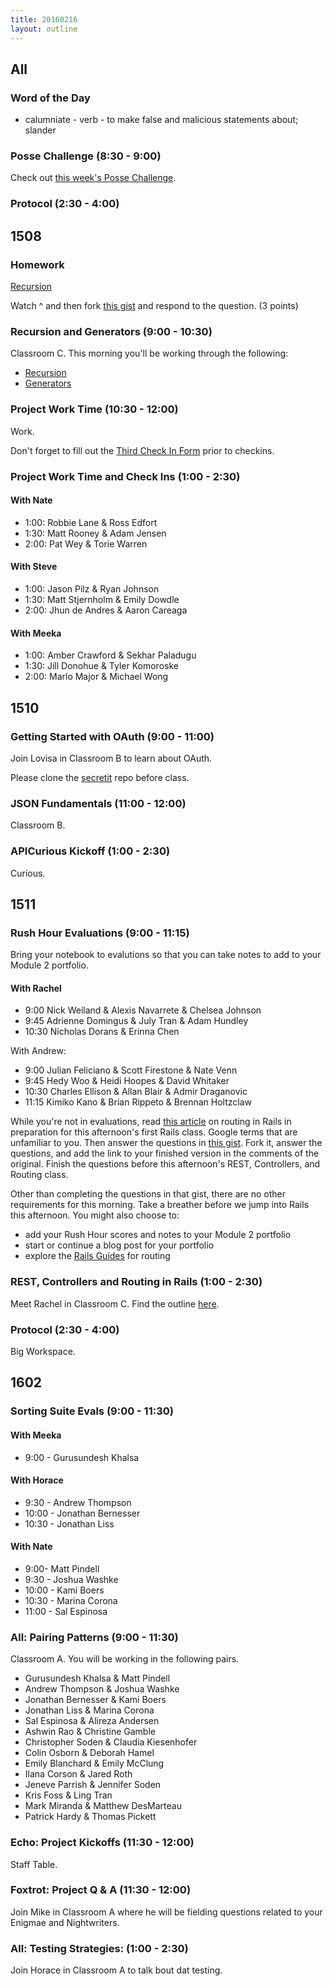 ```yaml
---
title: 20160216
layout: outline
---
```


## All

### Word of the Day

* calumniate - verb - to make false and malicious statements about; slander

### Posse Challenge (8:30 - 9:00)

Check out [this week's Posse Challenge](https://github.com/turingschool/posse_challenges/tree/master/people_database).

### Protocol (2:30 - 4:00)


## 1508

### Homework

[Recursion](https://www.youtube.com/watch?v=k7-N8R0-KY4)

Watch ^ and then fork [this gist](https://gist.github.com/rrgayhart/495f806c254d0891267c) and respond to the question. (3 points)

### Recursion and Generators (9:00 - 10:30)

Classroom C. This morning you'll be working through the following:

- [Recursion](https://github.com/mdn/advanced-js-fundamentals-ck/blob/gh-pages/tutorials/02-functions/04-recursion.md)
- [Generators](https://github.com/mdn/advanced-js-fundamentals-ck/blob/gh-pages/tutorials/02-functions/05-generators.md)

### Project Work Time (10:30 - 12:00)

Work.

Don't forget to fill out the [Third Check In Form](https://github.com/turingschool/ruby-submissions/blob/master/1508/module_4_assignments/gametime/template/check_in3.markdown) prior to checkins.

### Project Work Time and Check Ins (1:00 - 2:30)

#### With Nate

* 1:00: Robbie Lane & Ross Edfort
* 1:30: Matt Rooney & Adam Jensen
* 2:00: Pat Wey & Torie Warren


#### With Steve

* 1:00: Jason Pilz & Ryan Johnson
* 1:30: Matt Stjernholm & Emily Dowdle
* 2:00: Jhun de Andres & Aaron Careaga

#### With Meeka

* 1:00: Amber Crawford & Sekhar Paladugu
* 1:30: Jill Donohue & Tyler Komoroske
* 2:00: Marlo Major & Michael Wong

## 1510

### Getting Started with OAuth (9:00 - 11:00)

Join Lovisa in Classroom B to learn about OAuth.

Please clone the [secretit](https://github.com/turingschool-examples/secretic) repo before class.

### JSON Fundamentals (11:00 - 12:00)

Classroom B.

### APICurious Kickoff (1:00 - 2:30)

Curious.


## 1511

### Rush Hour Evaluations (9:00 - 11:15)

Bring your notebook to evalutions so that you can take notes to add to your Module 2 portfolio.

#### With Rachel

* 9:00 Nick Weiland & Alexis Navarrete & Chelsea Johnson
* 9:45 Adrienne Domingus & July Tran & Adam Hundley
* 10:30 Nicholas Dorans & Erinna Chen

With Andrew:

* 9:00 Julian Feliciano & Scott Firestone & Nate Venn
* 9:45 Hedy Woo & Heidi Hoopes & David Whitaker
* 10:30 Charles Ellison & Allan Blair & Admir Draganovic
* 11:15 Kimiko Kano & Brian Rippeto & Brennan Holtzclaw

While you're not in evaluations, read [this article](http://www.theodinproject.com/ruby-on-rails/routing) on routing in Rails in preparation for this afternoon's first Rails class. Google terms that are unfamiliar to you. Then answer the questions in [this gist](https://gist.github.com/rwarbelow/c3575b4e49641c02fe18). Fork it, answer the questions, and add the link to your finished version in the comments of the original. Finish the questions before this afternoon's REST, Controllers, and Routing class.

Other than completing the questions in that gist, there are no other requirements for this morning. Take a breather before we jump into Rails this afternoon. You might also choose to:

* add your Rush Hour scores and notes to your Module 2 portfolio
* start or continue a blog post for your portfolio
* explore the [Rails Guides](http://guides.rubyonrails.org/routing.html) for routing

### REST, Controllers and Routing in Rails (1:00 - 2:30)

Meet Rachel in Classroom C. Find the outline [here](https://github.com/turingschool/lesson_plans/blob/master/ruby_02-web_applications_with_ruby/rest_routing_and_controllers_in_rails.markdown).

### Protocol (2:30 - 4:00)

Big Workspace.

## 1602

### Sorting Suite Evals (9:00 - 11:30)

#### With Meeka

* 9:00 - Gurusundesh Khalsa

#### With Horace

* 9:30 - Andrew Thompson
* 10:00 - Jonathan Bernesser
* 10:30 - Jonathan Liss

#### With Nate

* 9:00- Matt Pindell
* 9:30 - Joshua Washke
* 10:00 - Kami Boers
* 10:30 - Marina Corona
* 11:00 - Sal Espinosa

### All: Pairing Patterns (9:00 - 11:30)

Classroom A. You will be working in the following pairs.

* Gurusundesh Khalsa & Matt Pindell
* Andrew Thompson & Joshua Washke
* Jonathan Bernesser & Kami Boers
* Jonathan Liss & Marina Corona
* Sal Espinosa & Alireza Andersen
* Ashwin Rao & Christine Gamble
* Christopher Soden & Claudia Kiesenhofer
* Colin Osborn & Deborah Hamel
* Emily Blanchard & Emily McClung
* Ilana Corson & Jared Roth
* Jeneve Parrish & Jennifer Soden
* Kris Foss & Ling Tran
* Mark Miranda & Matthew DesMarteau
* Patrick Hardy & Thomas Pickett

### Echo: Project Kickoffs (11:30 - 12:00)

Staff Table.

### Foxtrot: Project Q & A (11:30 - 12:00)

Join Mike in Classroom A where he will be fielding questions
related to your Enigmae and Nightwriters.

### All: Testing Strategies: (1:00 - 2:30)

Join Horace in Classroom A to talk bout dat testing.
